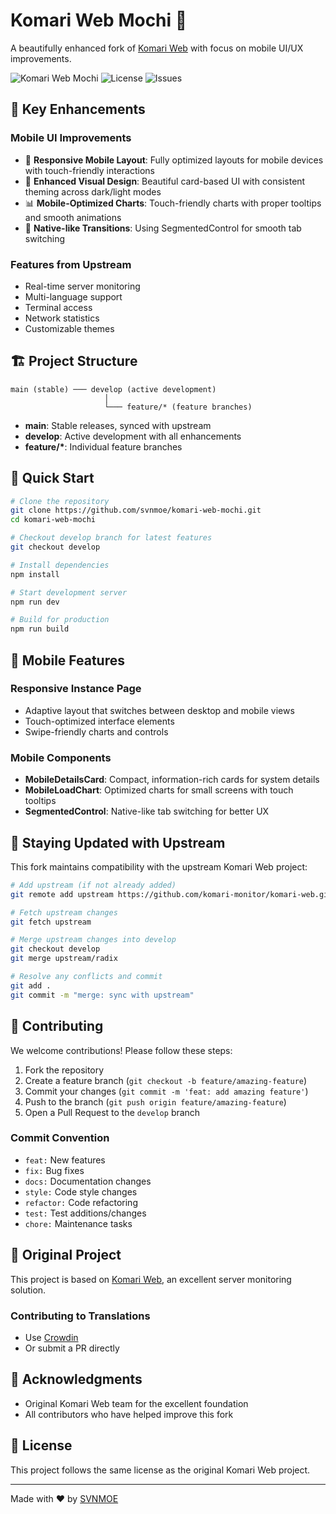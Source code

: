 # Komari Web Mochi 🍡

A beautifully enhanced fork of [Komari Web](https://github.com/komari-monitor/komari-web) with focus on mobile UI/UX improvements.

![Komari Web Mochi](https://img.shields.io/badge/Komari-Mochi-pink?style=flat-square)
![License](https://img.shields.io/github/license/svnmoe/komari-web-mochi?style=flat-square)
![Issues](https://img.shields.io/github/issues/svnmoe/komari-web-mochi?style=flat-square)

## 🌟 Key Enhancements

### Mobile UI Improvements
- 📱 **Responsive Mobile Layout**: Fully optimized layouts for mobile devices with touch-friendly interactions
- 🎨 **Enhanced Visual Design**: Beautiful card-based UI with consistent theming across dark/light modes
- 📊 **Mobile-Optimized Charts**: Touch-friendly charts with proper tooltips and smooth animations
- 🔄 **Native-like Transitions**: Using SegmentedControl for smooth tab switching

### Features from Upstream
- Real-time server monitoring
- Multi-language support
- Terminal access
- Network statistics
- Customizable themes

## 🏗️ Project Structure

```
main (stable) ─── develop (active development)
                     │
                     └─── feature/* (feature branches)
```

- **main**: Stable releases, synced with upstream
- **develop**: Active development with all enhancements
- **feature/\***: Individual feature branches

## 🚀 Quick Start

```bash
# Clone the repository
git clone https://github.com/svnmoe/komari-web-mochi.git
cd komari-web-mochi

# Checkout develop branch for latest features
git checkout develop

# Install dependencies
npm install

# Start development server
npm run dev

# Build for production
npm run build
```

## 📱 Mobile Features

### Responsive Instance Page
- Adaptive layout that switches between desktop and mobile views
- Touch-optimized interface elements
- Swipe-friendly charts and controls

### Mobile Components
- **MobileDetailsCard**: Compact, information-rich cards for system details
- **MobileLoadChart**: Optimized charts for small screens with touch tooltips
- **SegmentedControl**: Native-like tab switching for better UX

## 🔄 Staying Updated with Upstream

This fork maintains compatibility with the upstream Komari Web project:

```bash
# Add upstream (if not already added)
git remote add upstream https://github.com/komari-monitor/komari-web.git

# Fetch upstream changes
git fetch upstream

# Merge upstream changes into develop
git checkout develop
git merge upstream/radix

# Resolve any conflicts and commit
git add .
git commit -m "merge: sync with upstream"
```

## 🤝 Contributing

We welcome contributions! Please follow these steps:

1. Fork the repository
2. Create a feature branch (`git checkout -b feature/amazing-feature`)
3. Commit your changes (`git commit -m 'feat: add amazing feature'`)
4. Push to the branch (`git push origin feature/amazing-feature`)
5. Open a Pull Request to the `develop` branch

### Commit Convention
- `feat:` New features
- `fix:` Bug fixes
- `docs:` Documentation changes
- `style:` Code style changes
- `refactor:` Code refactoring
- `test:` Test additions/changes
- `chore:` Maintenance tasks

## 📝 Original Project

This project is based on [Komari Web](https://github.com/komari-monitor/komari-web), an excellent server monitoring solution.

### Contributing to Translations
- Use [Crowdin](https://crowdin.com/project/komari/invite?h=cd051bf172c9a9f7f1360e87ffb521692507706)
- Or submit a PR directly

## 🙏 Acknowledgments

- Original Komari Web team for the excellent foundation
- All contributors who have helped improve this fork

## 📄 License

This project follows the same license as the original Komari Web project.

---

Made with ❤️ by [SVNMOE](https://github.com/svnmoe)
